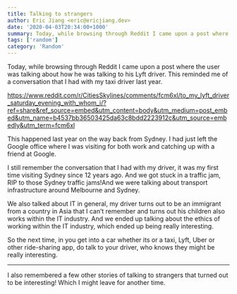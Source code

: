 ```yaml
---
title: Talking to strangers
author: Eric Jiang <eric@ericjiang.dev>
date: '2020-04-03T20:34:00+1000'
summary: Today, while browsing through Reddit I came upon a post where the user was talking about how he was talking to his Lyft driver. This reminded me of a conversation that I had with my taxi driver last year.
tags: ['random']
category: 'Random'
---
```


Today, while browsing through Reddit I came upon a post where the user was talking about how he was talking to his Lyft driver. This reminded me of a conversation that I had with my taxi driver last year.

https://www.reddit.com/r/CitiesSkylines/comments/fcm6xl/to_my_lyft_driver_saturday_evening_with_whom_i/?ref=share&ref_source=embed&utm_content=body&utm_medium=post_embed&utm_name=b4537bb36503425da63c8bdd2223912c&utm_source=embedly&utm_term=fcm6xl

This happened last year on the way back from Sydney. I had just left the Google office where I was visiting for both work and catching up with a friend at Google.

I still remember the conversation that I had with my driver, it was my first time visiting Sydney since 12 years ago. And we got stuck in a traffic jam, RIP to those Sydney traffic jams!And we were talking about transport infrastructure around Melbourne and Sydney.

We also talked about IT in general, my driver turns out to be an immigrant from a country in Asia that I can’t remember and turns out his children also works within the IT industry. And we ended up talking about the ethics of working within the IT industry, which ended up being really interesting.

So the next time, in you get into a car whether its or a taxi, Lyft, Uber or other ride-sharing app, do talk to your driver, who knows they might be really interesting.

---

I also remembered a few other stories of talking to strangers that turned out to be interesting! Which I might leave for another time.
